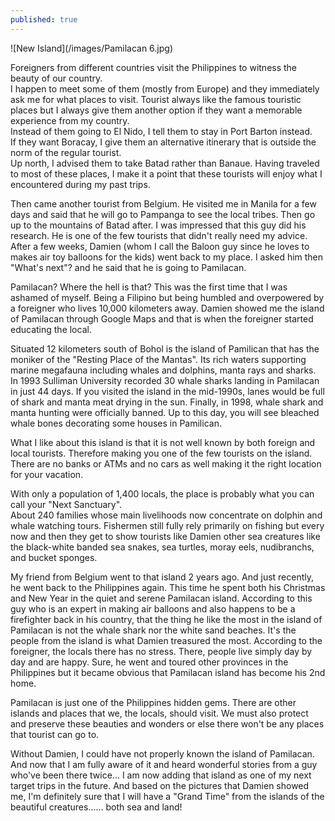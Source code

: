 ```yaml
---
published: true
---
```

![New Island](/images/Pamilacan 6.jpg)


Foreigners from different countries visit the Philippines to witness the beauty of our country.   
I happen to meet some of them (mostly from Europe) and they immediately ask me for what places to visit. 
Tourist always like the famous touristic places but I always give them another option if they want a memorable experience from my country.   
Instead of them going to El Nido, I tell them to stay in Port Barton instead.   
If they want Boracay, I give them an alternative itinerary that is outside the norm of the regular tourist.   
Up north, I advised them to take Batad rather than Banaue.
Having traveled to most of these places, I make it a point that these tourists will enjoy what I encountered during my past trips. 

Then came another tourist from Belgium. He visited me in Manila for a few days and said that he will go to Pampanga to see the local tribes. Then go up to the mountains of Batad after. 
I was impressed that this guy did his research. He is one of the few tourists that didn't really need my advice. 
After a few weeks, Damien (whom I call the Baloon guy since he loves to makes air toy balloons for the kids) went back to my place.
I asked him then "What's next"? and he said that he is going to Pamilacan.

Pamilacan? Where the hell is that? 
This was the first time that I was ashamed of myself. Being a Filipino but being humbled and overpowered by a foreigner who lives 10,000 kilometers away. 
Damien showed me the island of Pamilacan through Google Maps and that is when the foreigner started educating the local. 

Situated 12 kilometers south of Bohol is the island of Pamilican that has the moniker of the "Resting Place of the Mantas".
Its rich waters supporting marine megafauna including whales and dolphins, manta rays and sharks.
In 1993 Sulliman University recorded 30 whale sharks landing in Pamilacan in just 44 days. If you visited the island in the mid-1990s, lanes would be full of shark and manta meat drying in the sun. 
Finally, in 1998, whale shark and manta hunting were officially banned.
Up to this day, you will see bleached whale bones decorating some houses in Pamilican.

What I like about this island is that it is not well known by both foreign and local tourists. Therefore making you one of the few tourists on the island. 
There are no banks or ATMs and no cars as well making it the right location for your vacation. 

With only a population of 1,400 locals, the place is probably what you can call your "Next Sanctuary".  
About 240 families whose main livelihoods now concentrate on dolphin and whale watching tours. Fishermen still fully rely primarily on fishing but every now and then they get to show tourists like Damien other sea creatures like the black-white banded sea snakes, sea turtles, moray eels, nudibranchs, and bucket sponges.

My friend from Belgium went to that island 2 years ago. 
And just recently, he went back to the Philippines again. This time he spent both his Christmas and New Year in the quiet and serene Pamilacan island.
According to this guy who is an expert in making air balloons and also happens to be a firefighter back in his country, that the thing he like the most in the island of Pamilacan is not the whale shark nor the white sand beaches.
It's the people from the island is what Damien treasured the most. According to the foreigner, the locals there has no stress. There, people live simply day by day and are happy. 
Sure, he went and toured other provinces in the Philippines but it became obvious that Pamilacan island has become his 2nd home.

Pamilacan is just one of the Philippines hidden gems. There are other islands and places that we, the locals, should visit. We must also protect and preserve these beauties and wonders or else there won't be any places that tourist can go to.

Without Damien, I could have not properly known the island of Pamilacan. And now that I am fully aware of it and heard wonderful stories from a guy who've been there twice... I am now adding that island as one of my next target trips in the future. 
And based on the pictures that Damien showed me, I'm definitely sure that I will have a "Grand Time" from the islands of the beautiful creatures...... both sea and land! 